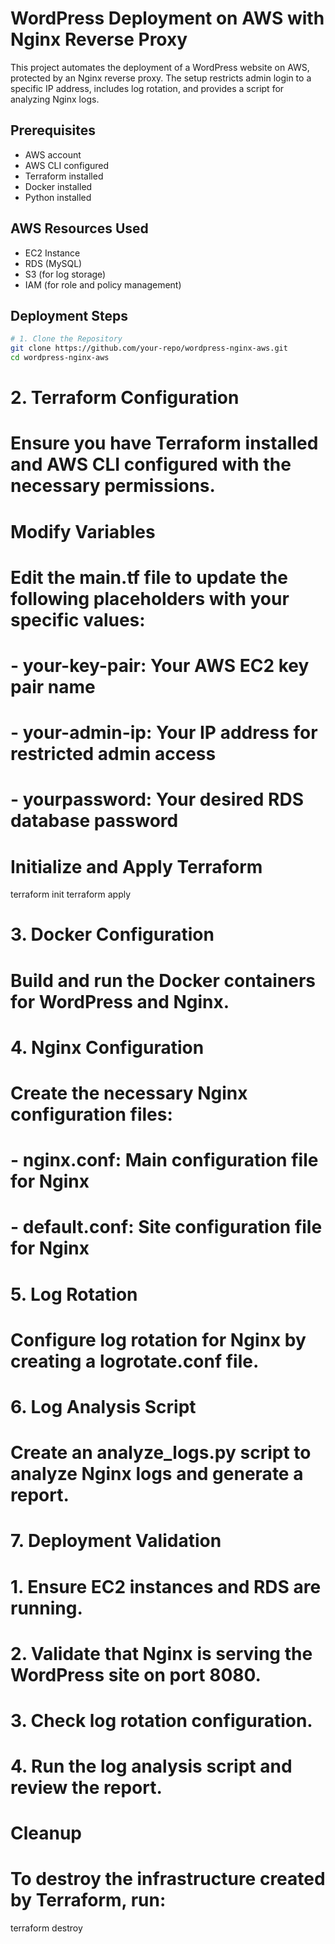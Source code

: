 # WordPress Deployment on AWS with Nginx Reverse Proxy

This project automates the deployment of a WordPress website on AWS, protected by an Nginx reverse proxy. The setup restricts admin login to a specific IP address, includes log rotation, and provides a script for analyzing Nginx logs.

## Prerequisites

- AWS account
- AWS CLI configured
- Terraform installed
- Docker installed
- Python installed

## AWS Resources Used

- EC2 Instance
- RDS (MySQL)
- S3 (for log storage)
- IAM (for role and policy management)

## Deployment Steps

```sh
# 1. Clone the Repository
git clone https://github.com/your-repo/wordpress-nginx-aws.git
cd wordpress-nginx-aws
```

# 2. Terraform Configuration
# Ensure you have Terraform installed and AWS CLI configured with the necessary permissions.

# Modify Variables
# Edit the main.tf file to update the following placeholders with your specific values:
# - your-key-pair: Your AWS EC2 key pair name
# - your-admin-ip: Your IP address for restricted admin access
# - yourpassword: Your desired RDS database password

# Initialize and Apply Terraform
terraform init
terraform apply

# 3. Docker Configuration
# Build and run the Docker containers for WordPress and Nginx.

# 4. Nginx Configuration
# Create the necessary Nginx configuration files:
# - nginx.conf: Main configuration file for Nginx
# - default.conf: Site configuration file for Nginx

# 5. Log Rotation
# Configure log rotation for Nginx by creating a logrotate.conf file.

# 6. Log Analysis Script
# Create an analyze_logs.py script to analyze Nginx logs and generate a report.

# 7. Deployment Validation
# 1. Ensure EC2 instances and RDS are running.
# 2. Validate that Nginx is serving the WordPress site on port 8080.
# 3. Check log rotation configuration.
# 4. Run the log analysis script and review the report.

# Cleanup
# To destroy the infrastructure created by Terraform, run:
terraform destroy
